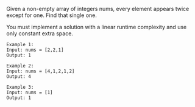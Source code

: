 Given a non-empty array of integers nums, every element appears twice except for one. Find that single one.

You must implement a solution with a linear runtime complexity and use only constant extra space.
```
Example 1:
Input: nums = [2,2,1]
Output: 1

Example 2:
Input: nums = [4,1,2,1,2]
Output: 4

Example 3:
Input: nums = [1]
Output: 1
```